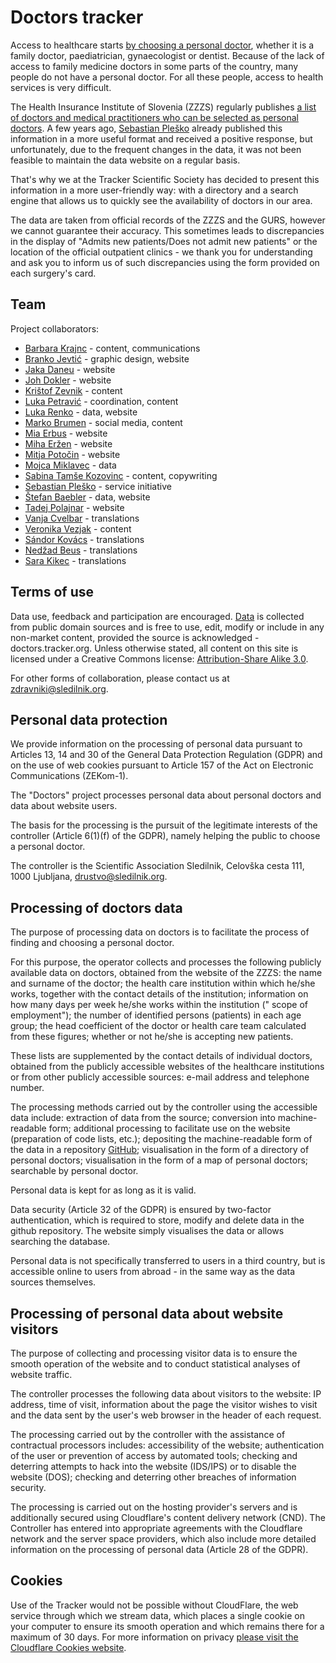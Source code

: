 # Doctors tracker

Access to healthcare starts [by choosing a personal doctor](https://e-uprava.gov.si/podrocja/sociala-zdravje-smrt/zdravje/sociala-osebni-zdravnik.html), whether it is a family doctor, paediatrician, gynaecologist or dentist. Because of the lack of access to family medicine doctors in some parts of the country, many people do not have a personal doctor. For all these people, access to health services is very difficult.


The Health Insurance Institute of Slovenia (ZZZS) regularly publishes [a list of doctors and medical practitioners who can be selected as personal doctors](https://zavarovanec.zzzs.si/wps/portal/portali/azos/ioz/ioz_izvajalci). A few years ago, [Sebastian Pleško](https://plesko.si/) already published this information in a more useful format and received a positive response, but unfortunately, due to the frequent changes in the data, it was not been feasible to maintain the data website on a regular basis.

That's why we at the Tracker Scientific Society has decided to present this information in a more user-friendly way: with a directory and a search engine that allows us to quickly see the availability of doctors in our area.

The data are taken from official records of the ZZZS and the GURS, however we cannot guarantee their accuracy. This sometimes leads to discrepancies in the display of "Admits new patients/Does not admit new patients" or the location of the official outpatient clinics - we thank you for understanding and ask you to inform us of such discrepancies using the form provided on each surgery's card.

## Team

Project collaborators:

- [Barbara Krajnc](https://www.linkedin.com/in/barbarakrajnc/) - content, communications
- [Branko Jevtić](https://www.bananica.com) - graphic design, website
- [Jaka Daneu](https://github.com/jalezi) - website
- [Joh Dokler](https://github.com/joahim) - website
- [Krištof Zevnik](https://www.zevnik.eu/blog-kristof-zevnik) - content
- [Luka Petravić](https://www.linkedin.com/in/luka-petravić-77608423a/) - coordination, content
- [Luka Renko](https://twitter.com/lukarenko) - data, website
- [Marko Brumen](https://twitter.com/multikultivator) - social media, content
- [Mia Erbus](https://github.com/miaerbus) - website
- [Miha Eržen](https://github.com/mihaerzen) - website
- [Mitja Potočin](https://github.com/mitjapotocin) - website
- [Mojca Miklavec](https://github.com/mojca) - data
- [Sabina Tamše Kozovinc](https://www.linkedin.com/in/sabina-tamse-copywriter/) - content, copywriting
- [Sebastian Pleško](https://plesko.si/) - service initiative
- [Štefan Baebler](https://twitter.com/StefanBaebler) - data, website
- [Tadej Polajnar](https://github.com/TadejPolajnar) - website
- [Vanja Cvelbar](https://github.com/b100w11) - translations
- [Veronika Vezjak]() - content
- [Sándor Kovács](https://twitter.com/SndorKovcs14) - translations
- [Nedžad Beus](https://beus.cc) - translations
- [Sara Kikec]() - translations



## Terms of use

Data use, feedback and participation are encouraged. [Data](https://github.com/sledilnik/zdravniki-data) is collected from public domain sources and is free to use, edit, modify or include in any non-market content, provided the source is acknowledged - doctors.tracker.org. Unless otherwise stated, all content on this site is licensed under a Creative Commons license: [Attribution-Share Alike 3.0](https://creativecommons.org/licenses/by-sa/3.0/deed.sl).

For other forms of collaboration, please contact us at zdravniki@sledilnik.org.

## Personal data protection

We provide information on the processing of personal data pursuant to Articles 13, 14 and 30 of the General Data Protection Regulation (GDPR) and on the use of web cookies pursuant to Article 157 of the Act on Electronic Communications (ZEKom-1).

The "Doctors" project processes personal data about personal doctors and data about website users.

The basis for the processing is the pursuit of the legitimate interests of the controller (Article 6(1)(f) of the GDPR), namely helping the public to choose a personal doctor.

The controller is the Scientific Association Sledilnik, Celovška cesta 111, 1000 Ljubljana, drustvo@sledilnik.org.

## Processing  of doctors data

The purpose of processing data on doctors is to facilitate the process of finding and choosing a personal doctor.

For this purpose, the operator collects and processes the following publicly available data on doctors, obtained from the website of the ZZZS: the name and surname of the doctor; the health care institution within which he/she works, together with the contact details of the institution; information on how many days per week he/she works within the institution (" scope of employment"); the number of identified persons (patients) in each age group; the head coefficient of the doctor or health care team calculated from these figures; whether or not he/she is accepting new patients.

These lists are supplemented by the contact details of individual doctors, obtained from the publicly accessible websites of the healthcare institutions or from other publicly accessible sources: e-mail address and telephone number.

The processing methods carried out by the controller using the accessible data include:
extraction of data from the source;
conversion into machine-readable form;
additional processing to facilitate use on the website (preparation of code lists, etc.);
depositing the machine-readable form of the data in a repository [GitHub](https://github.com/sledilnik/zdravniki-data);
visualisation in the form of a directory of personal doctors;
visualisation in the form of a map of personal doctors;
searchable by personal doctor.

Personal data is kept for as long as it is valid.

Data security (Article 32 of the GDPR) is ensured by two-factor authentication, which is required to store, modify and delete data in the github repository. The website simply visualises the data or allows searching the database.

Personal data is not specifically transferred to users in a third country, but is accessible online to users from abroad - in the same way as the data sources themselves.

## Processing of personal data about website visitors
The purpose of collecting and processing visitor data is to ensure the smooth operation of the website and to conduct statistical analyses of website traffic.

The controller processes the following data about visitors to the website: IP address, time of visit, information about the page the visitor wishes to visit and the data sent by the user's web browser in the header of each request.

The processing carried out by the controller with the assistance of contractual processors includes: accessibility of the website; authentication of the user or prevention of access by automated tools; checking and deterring attempts to hack into the website (IDS/IPS) or to disable the website (DOS); checking and deterring other breaches of information security.

The processing is carried out on the hosting provider's servers and is additionally secured using Cloudflare's content delivery network (CND). The Controller has entered into appropriate agreements with the Cloudflare network and the server space providers, which also include more detailed information on the processing of personal data (Article 28 of the GDPR).

## Cookies

Use of the Tracker would not be possible without CloudFlare, the web service through which we stream data, which places a single cookie on your computer to ensure its smooth operation and which remains there for a maximum of 30 days. For more information on privacy [please visit the Cloudflare Cookies website](https://developers.cloudflare.com/fundamentals/get-started/cloudflare-cookies).
